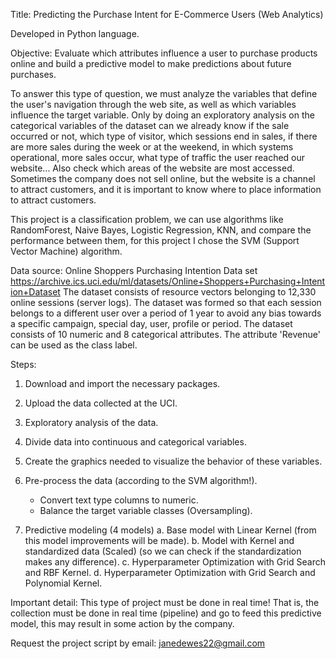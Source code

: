
Title: Predicting the Purchase Intent for E-Commerce Users (Web Analytics)

Developed in Python language.

Objective: Evaluate which attributes influence a user to purchase products online and build a predictive model to make predictions about future purchases.

To answer this type of question, we must analyze the variables that define the user's navigation through the web site, as well as which variables influence the target variable.
Only by doing an exploratory analysis on the categorical variables of the dataset can we already know if the sale occurred or not, which type of visitor, which sessions end in sales, if there are more sales during the week or at the weekend, in which systems operational, more sales occur, what type of traffic the user reached our website...
Also check which areas of the website are most accessed.
Sometimes the company does not sell online, but the website is a channel to attract customers, and it is important to know where to place information to attract customers.


This project is a classification problem, we can use algorithms like RandomForest, Naive Bayes, Logistic Regression, KNN, and compare the performance between them, for this project I chose the SVM (Support Vector Machine) algorithm.

Data source: Online Shoppers Purchasing Intention Data set 
https://archive.ics.uci.edu/ml/datasets/Online+Shoppers+Purchasing+Intention+Dataset
The dataset consists of resource vectors belonging to 12,330 online sessions (server logs). The dataset was formed so that each session belongs to a different user over a period of 1 year to avoid any bias towards a specific campaign, special day, user, profile or period.
The dataset consists of 10 numeric and 8 categorical attributes. The attribute 'Revenue' can be used as the class label.


Steps:

1. Download and import the necessary packages.
2. Upload the data collected at the UCI.
3. Exploratory analysis of the data. 
4. Divide data into continuous and categorical variables. 
5. Create the graphics needed to visualize the behavior of these variables. 
6. Pre-process the data (according to the SVM algorithm!).
    - Convert text type columns to numeric.
    - Balance the target variable classes (Oversampling).

7. Predictive modeling (4 models)
    a. Base model with Linear Kernel (from this model improvements will be made).
    b. Model with Kernel and standardized data (Scaled) (so we can check if the standardization makes any difference).
    c. Hyperparameter Optimization with Grid Search and RBF Kernel.
    d. Hyperparameter Optimization with Grid Search and Polynomial Kernel.



Important detail:
This type of project must be done in real time!
That is, the collection must be done in real time (pipeline) and go to feed this predictive model, this may result in some action by the company.



Request the project script by email: janedewes22@gmail.com